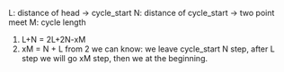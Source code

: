 L: distance of head -> cycle_start
N: distance of cycle_start -> two point meet
M: cycle length

1. L+N = 2L+2N-xM
2. xM = N + L
from 2 we can know: we leave cycle_start N step, after L step we will go xM step, then we at the beginning.

